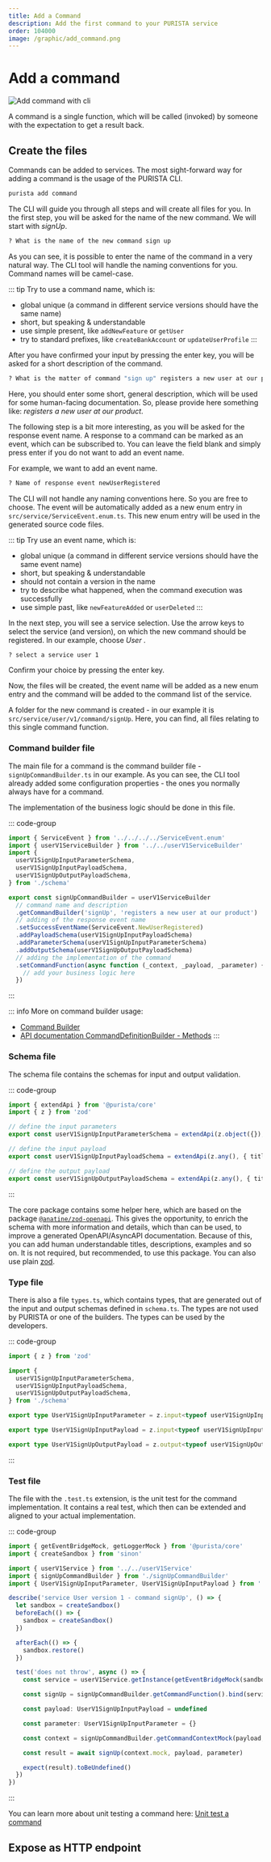 ```yaml
---
title: Add a Command
description: Add the first command to your PURISTA service
order: 104000
image: /graphic/add_command.png
---
```


# Add a command

![Add command with cli](/graphic/add_command.png)

A command is a single function, which will be called (invoked) by someone with the expectation to get a result back.

## Create the files

Commands can be added to services. The most sight-forward way for adding a command is the usage of the PURISTA CLI.

```bash
purista add command
```

The CLI will guide you through all steps and will create all files for you.
In the first step, you will be asked for the name of the new command.
We will start with _signUp_.

```bash
? What is the name of the new command sign up
```

As you can see, it is possible to enter the name of the command in a very natural way.
The CLI tool will handle the naming conventions for you.
Command names will be camel-case.

::: tip Try to use a command name, which is:

- global unique (a command in different service versions should have the same name)
- short, but speaking & understandable
- use simple present, like `addNewFeature` or `getUser`
- try to standard prefixes, like `createBankAccount` or `updateUserProfile`
:::

After you have confirmed your input by pressing the enter key, you will be asked for a short description of the command.

```bash
? What is the matter of command "sign up" registers a new user at our product
```

Here, you should enter some short, general description, which will be used for some human-facing documentation.
So, please provide here something like: _registers a new user at our product_.

The following step is a bit more interesting, as you will be asked for the response event name.
A response to a command can be marked as an event, which can be subscribed to.
You can leave the field blank and simply press enter if you do not want to add an event name.

For example, we want to add an event name.

```bash
? Name of response event newUserRegistered
```

The CLI will not handle any naming conventions here. So you are free to choose.
The event will be automatically added as a new enum entry in `src/service/ServiceEvent.enum.ts`. This new enum entry will be used in the generated source code files.

::: tip Try use an event name, which is:

- global unique (a command in different service versions should have the same event name)
- short, but speaking & understandable
- should not contain a version in the name
- try to describe what happened, when the command execution was successfully
- use simple past, like `newFeatureAdded` or `userDeleted`
:::

In the next step, you will see a service selection.
Use the arrow keys to select the service (and version), on which the new command should be registered.
In our example, choose _User_ .

```bash
? select a service user 1
```

Confirm your choice by pressing the enter key.

Now, the files will be created, the event name will be added as a new enum entry and the command will be added to the command list of the service.

A folder for the new command is created - in our example it is `src/service/user/v1/command/signUp`.
Here, you can find, all files relating to this single command function.

### Command builder file

The main file for a command is the command builder file - `signUpCommandBuilder.ts` in our example.
As you can see, the CLI tool already added some configuration properties - the ones you normally always have for a command.

The implementation of the business logic should be done in this file.

::: code-group

```typescript [signUpCommandBuilder.ts]
import { ServiceEvent } from '../../../../ServiceEvent.enum'
import { userV1ServiceBuilder } from '../../userV1ServiceBuilder'
import {
  userV1SignUpInputParameterSchema,
  userV1SignUpInputPayloadSchema,
  userV1SignUpOutputPayloadSchema,
} from './schema'

export const signUpCommandBuilder = userV1ServiceBuilder
  // command name and description
  .getCommandBuilder('signUp', 'registers a new user at our product')
  // adding of the response event name
  .setSuccessEventName(ServiceEvent.NewUserRegistered)
  .addPayloadSchema(userV1SignUpInputPayloadSchema)
  .addParameterSchema(userV1SignUpInputParameterSchema)
  .addOutputSchema(userV1SignUpOutputPayloadSchema)
  // adding the implementation of the command
  .setCommandFunction(async function (_context, _payload, _parameter) {
    // add your business logic here
  })
```

:::

::: info More on command builder usage:

- [Command Builder](../2_building_business-logic/command/the-command-builder.md)
- [API documentation CommandDefinitionBuilder - Methods](../../api/classes/purista_core.CommandDefinitionBuilder.html#methods)
:::

### Schema file

The schema file contains the schemas for input and output validation.

::: code-group

```typescript [schema.ts]
import { extendApi } from '@purista/core'
import { z } from 'zod'

// define the input parameters
export const userV1SignUpInputParameterSchema = extendApi(z.object({}), { title: 'sign up input parameter schema' })

// define the input payload
export const userV1SignUpInputPayloadSchema = extendApi(z.any(), { title: 'sign up input payload schema' })

// define the output payload
export const userV1SignUpOutputPayloadSchema = extendApi(z.any(), { title: 'sign up output payload schema' })
```

:::

The core package contains some helper here, which are based on the package [`@anatine/zod-openapi`](https://github.com/anatine/zod-plugins/blob/main/packages/zod-openapi/README.md).
This gives the opportunity, to enrich the schema with more information and details, which than can be used, to improve a generated OpenAPI/AsyncAPI documentation.
Because of this, you can add human understandable titles, descriptions, examples and so on.
It is not required, but recommended, to use this package. You can also use plain [zod](https://zod.dev).

### Type file

There is also a file `types.ts`, which contains types, that are generated out of the input and output schemas defined in `schema.ts`.
The types are not used by PURISTA or one of the builders. The types can be used by the developers.

::: code-group

```typescript [types.ts]
import { z } from 'zod'

import {
  userV1SignUpInputParameterSchema,
  userV1SignUpInputPayloadSchema,
  userV1SignUpOutputPayloadSchema,
} from './schema'

export type UserV1SignUpInputParameter = z.input<typeof userV1SignUpInputParameterSchema>

export type UserV1SignUpInputPayload = z.input<typeof userV1SignUpInputPayloadSchema>

export type UserV1SignUpOutputPayload = z.output<typeof userV1SignUpOutputPayloadSchema>
```

:::

### Test file

The file with the `.test.ts` extension, is the unit test for the command implementation.
It contains a real test, which then can be extended and aligned to your actual implementation.

::: code-group

```typescript [signUpCommandBuilder.test.ts]
import { getEventBridgeMock, getLoggerMock } from '@purista/core'
import { createSandbox } from 'sinon'

import { userV1Service } from '../../userV1Service'
import { signUpCommandBuilder } from './signUpCommandBuilder'
import { UserV1SignUpInputParameter, UserV1SignUpInputPayload } from './types'

describe('service User version 1 - command signUp', () => {
  let sandbox = createSandbox()
  beforeEach(() => {
    sandbox = createSandbox()
  })

  afterEach(() => {
    sandbox.restore()
  })

  test('does not throw', async () => {
    const service = userV1Service.getInstance(getEventBridgeMock(sandbox).mock, { logger: getLoggerMock(sandbox).mock })

    const signUp = signUpCommandBuilder.getCommandFunction().bind(service)

    const payload: UserV1SignUpInputPayload = undefined

    const parameter: UserV1SignUpInputParameter = {}

    const context = signUpCommandBuilder.getCommandContextMock(payload, parameter, sandbox)

    const result = await signUp(context.mock, payload, parameter)

    expect(result).toBeUndefined()
  })
})

```

:::

You can learn more about unit testing a command here: [Unit test a command](../2_building_business-logic/command/unit-test-a-command.md)

## Expose as HTTP endpoint

